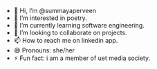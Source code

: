 - 👋 Hi, I’m @summayaperveen
- 👀 I’m interested in poetry.
- 🌱 I’m currently learning software engineering.
- 💞️ I’m looking to collaborate on projects.
- 📫 How to reach me on linkedin app.
- 😄 Pronouns: she/her
- ⚡ Fun fact: i am a member of uet media society.

<!---
summayaperveen/summayaperveen is a ✨ special ✨ repository because its `README.md` (this file) appears on your GitHub profile.
You can click the Preview link to take a look at your changes.
--->
